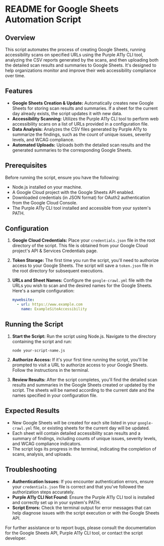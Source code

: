 # README for Google Sheets Automation Script

## Overview

This script automates the process of creating Google Sheets, running accessibility scans on specified URLs using the Purple A11y CLI tool, analyzing the CSV reports generated by the scans, and then uploading both the detailed scan results and summaries to Google Sheets. It's designed to help organizations monitor and improve their web accessibility compliance over time.

## Features

- **Google Sheets Creation & Update:** Automatically creates new Google Sheets for storing scan results and summaries. If a sheet for the current day already exists, the script updates it with new data.
- **Accessibility Scanning:** Utilizes the Purple A11y CLI tool to perform web accessibility scans on a list of URLs provided in a configuration file.
- **Data Analysis:** Analyzes the CSV files generated by Purple A11y to summarize the findings, such as the count of unique issues, severity levels, and WCAG compliance.
- **Automated Uploads:** Uploads both the detailed scan results and the generated summaries to the corresponding Google Sheets.

## Prerequisites

Before running the script, ensure you have the following:

- Node.js installed on your machine.
- A Google Cloud project with the Google Sheets API enabled.
- Downloaded credentials (in JSON format) for OAuth2 authentication from the Google Cloud Console.
- The Purple A11y CLI tool installed and accessible from your system's PATH.

## Configuration

1. **Google Cloud Credentials:** Place your `credentials.json` file in the root directory of the script. This file is obtained from your Google Cloud project's API & Services Credentials page.

2. **Token Storage:** The first time you run the script, you'll need to authorize access to your Google Sheets. The script will save a `token.json` file in the root directory for subsequent executions.

3. **URLs and Sheet Names:** Configure the `google-crawl.yml` file with the URLs you wish to scan and the desired names for the Google Sheets. Here's a sample configuration:

   ```yaml
   mywebsite:
     - url: https://www.example.com
       name: ExampleSiteAccessibility
   ```

## Running the Script

1. **Start the Script:** Run the script using Node.js. Navigate to the directory containing the script and run:

   ```
   node your-script-name.js
   ```

2. **Authorize Access:** If it's your first time running the script, you'll be prompted to visit a URL to authorize access to your Google Sheets. Follow the instructions in the terminal.

3. **Review Results:** After the script completes, you'll find the detailed scan results and summaries in the Google Sheets created or updated by the script. The sheets will be named according to the current date and the names specified in your configuration file.

## Expected Results

- New Google Sheets will be created for each site listed in your `google-crawl.yml` file, or existing sheets for the current day will be updated.
- Each sheet will contain detailed accessibility scan results and a summary of findings, including counts of unique issues, severity levels, and WCAG compliance indicators.
- The script logs its progress in the terminal, indicating the completion of scans, analysis, and uploads.

## Troubleshooting

- **Authentication Issues:** If you encounter authentication errors, ensure your `credentials.json` file is correct and that you've followed the authorization steps accurately.
- **Purple A11y CLI Not Found:** Ensure the Purple A11y CLI tool is installed and correctly set up in your system's PATH.
- **Script Errors:** Check the terminal output for error messages that can help diagnose issues with the script execution or with the Google Sheets API.

For further assistance or to report bugs, please consult the documentation for the Google Sheets API, Purple A11y CLI tool, or contact the script developer.
